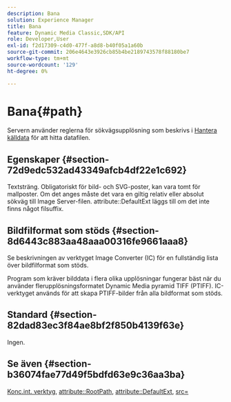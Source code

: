 ```yaml
---
description: Bana
solution: Experience Manager
title: Bana
feature: Dynamic Media Classic,SDK/API
role: Developer,User
exl-id: f2d17309-c4d0-477f-a8d8-b40f05a1a60b
source-git-commit: 206e4643e3926cb85b4be2189743578f88180be7
workflow-type: tm+mt
source-wordcount: '129'
ht-degree: 0%

---
```


# Bana{#path}

Servern använder reglerna för sökvägsupplösning som beskrivs i [Hantera källdata](../../../../../../is-api/image-serving-api-ref/c-configuration-and-administration/c-configuration-and-administration.md#concept-1ec4d9f0e58a430cae045761f1ff9173) för att hitta datafilen.

## Egenskaper {#section-72d9edc532ad43349afcb4df22e1c692}

Textsträng. Obligatoriskt för bild- och SVG-poster, kan vara tomt för mallposter. Om det anges måste det vara en giltig relativ eller absolut sökväg till Image Server-filen. attribute::DefaultExt läggs till om det inte finns något filsuffix.

## Bildfilformat som stöds {#section-8d6443c883aa48aaa00316fe9661aaa8}

Se beskrivningen av verktyget Image Converter (IC) för en fullständig lista över bildfilformat som stöds.

Program som kräver bilddata i flera olika upplösningar fungerar bäst när du använder flerupplösningsformatet Dynamic Media pyramid TIFF (PTIFF). IC-verktyget används för att skapa PTIFF-bilder från alla bildformat som stöds.

## Standard {#section-82dad83ec3f84ae8bf2f850b4139f63e}

Ingen.

## Se även {#section-b36074fae77d49f5bdfd63e9c36aa3ba}

[Konc.int. verktyg](../../../../../../is-api/is-utils/utilities/r-ic.md#reference-de9f43c63a8f48f1a755ff1760af8b7b), [attribute::RootPath](../../../../../../is-api/image-catalog/image-serving-api-ref/c-image-catalog-reference/c-attributes-reference/r-rootpath.md#reference-17d57e5967be403b8408fa7214017494), [attribute::DefaultExt](../../../../../../is-api/image-catalog/image-serving-api-ref/c-image-catalog-reference/c-attributes-reference/r-defaultext.md#reference-1b96c71a253049ddaeae09892d3484a0), [src=](../../../../../../is-api/http-ref/image-serving-api-ref/c-http-protocol-reference/c-command-reference/r-src.md#reference-f6506637778c4c69bf106a7924a91ab1)
